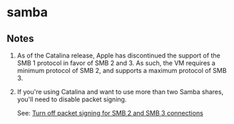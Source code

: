 # samba

## Notes
1. As of the Catalina release, Apple has discontinued the support of the SMB 1 protocol in favor of SMB 2 and 3.  As such, the VM requires a minimum protocol of SMB 2, and supports a maximum protocol of SMB 3. 

2. If you're using Catalina and want to use more than two Samba shares, you'll need to disable packet signing. 

    See: [Turn off packet signing for SMB 2 and SMB 3 connections](https://support.apple.com/en-us/HT205926)